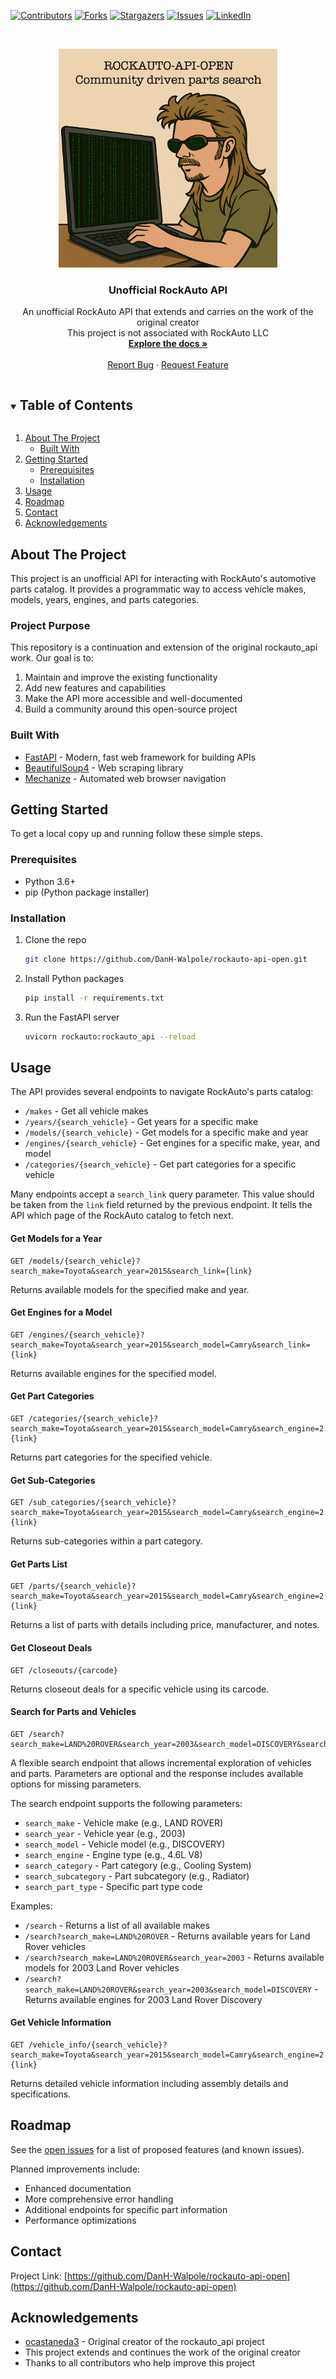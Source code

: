 <!--
*** Thanks for checking out the Best-README-Template. If you have a suggestion
*** that would make this better, please fork the repo and create a pull request
*** or simply open an issue with the tag "enhancement".
*** Thanks again! Now go create something AMAZING! :D
***
***
***
*** To avoid retyping too much info. Do a search and replace for the following:
*** github_username, repo_name, twitter_handle, email, project_title, project_description
-->



<!-- PROJECT SHIELDS -->
<!--
*** I'm using markdown "reference style" links for readability.
*** Reference links are enclosed in brackets [ ] instead of parentheses ( ).
*** See the bottom of this document for the declaration of the reference variables
*** for contributors-url, forks-url, etc. This is an optional, concise syntax you may use.
*** https://www.markdownguide.org/basic-syntax/#reference-style-links
-->
[![Contributors][contributors-shield]][contributors-url]
[![Forks][forks-shield]][forks-url]
[![Stargazers][stars-shield]][stars-url]
[![Issues][issues-shield]][issues-url]
[![LinkedIn][linkedin-shield]][linkedin-url]



<!-- PROJECT LOGO -->
<br />
<p align="center">
  <a href="https://github.com/DanH-Walpole/rockauto-api-open">
    <img src="images/rockaut-api-open.png" alt="Logo" height="350">
  </a>

  <h3 align="center">Unofficial RockAuto API</h3>

  <p align="center">
    An unofficial RockAuto API that extends and carries on the work of the original creator
    <br />
    This project is not associated with RockAuto LLC
    <br />
    <a href="https://github.com/DanH-Walpole/rockauto-api-open"><strong>Explore the docs »</strong></a>
    <br />
    <br />
    <a href="https://github.com/DanH-Walpole/rockauto-api-open/issues">Report Bug</a>
    ·
    <a href="https://github.com/DanH-Walpole/rockauto-api-open/issues">Request Feature</a>
  </p>
</p>



<!-- TABLE OF CONTENTS -->
<details open="open">
  <summary><h2 style="display: inline-block">Table of Contents</h2></summary>
  <ol>
    <li>
      <a href="#about-the-project">About The Project</a>
      <ul>
        <li><a href="#built-with">Built With</a></li>
      </ul>
    </li>
    <li>
      <a href="#getting-started">Getting Started</a>
      <ul>
        <li><a href="#prerequisites">Prerequisites</a></li>
        <li><a href="#installation">Installation</a></li>
      </ul>
    </li>
    <li><a href="#usage">Usage</a></li>
    <li><a href="#roadmap">Roadmap</a></li>
    <!-- <li><a href="#contributing">Contributing</a></li> -->
    <!-- <li><a href="#license">License</a></li> -->
    <li><a href="#contact">Contact</a></li>
    <li><a href="#acknowledgements">Acknowledgements</a></li>
  </ol>
</details>


<!-- ABOUT THE PROJECT -->
## About The Project

This project is an unofficial API for interacting with RockAuto's automotive parts catalog. It provides a programmatic way to access vehicle makes, models, years, engines, and parts categories.

### Project Purpose

This repository is a continuation and extension of the original rockauto_api work. Our goal is to:

1. Maintain and improve the existing functionality
2. Add new features and capabilities
3. Make the API more accessible and well-documented
4. Build a community around this open-source project

### Built With

* [FastAPI](https://fastapi.tiangolo.com/) - Modern, fast web framework for building APIs
* [BeautifulSoup4](https://www.crummy.com/software/BeautifulSoup/) - Web scraping library
* [Mechanize](https://mechanize.readthedocs.io/) - Automated web browser navigation



<!-- GETTING STARTED -->
## Getting Started

To get a local copy up and running follow these simple steps.

### Prerequisites

* Python 3.6+
* pip (Python package installer)

### Installation

1. Clone the repo
   ```sh
   git clone https://github.com/DanH-Walpole/rockauto-api-open.git
   ```
2. Install Python packages
   ```sh
   pip install -r requirements.txt
   ```
3. Run the FastAPI server
   ```sh
   uvicorn rockauto:rockauto_api --reload
   ```


<!-- USAGE EXAMPLES -->
## Usage

The API provides several endpoints to navigate RockAuto's parts catalog:

* `/makes` - Get all vehicle makes
* `/years/{search_vehicle}` - Get years for a specific make
* `/models/{search_vehicle}` - Get models for a specific make and year
* `/engines/{search_vehicle}` - Get engines for a specific make, year, and model
* `/categories/{search_vehicle}` - Get part categories for a specific vehicle

Many endpoints accept a `search_link` query parameter. This value should be taken
from the `link` field returned by the previous endpoint. It tells the API which
page of the RockAuto catalog to fetch next.

#### Get Models for a Year
```
GET /models/{search_vehicle}?search_make=Toyota&search_year=2015&search_link={link}
```
Returns available models for the specified make and year.

#### Get Engines for a Model
```
GET /engines/{search_vehicle}?search_make=Toyota&search_year=2015&search_model=Camry&search_link={link}
```
Returns available engines for the specified model.

#### Get Part Categories
```
GET /categories/{search_vehicle}?search_make=Toyota&search_year=2015&search_model=Camry&search_engine=2.5L&search_link={link}
```
Returns part categories for the specified vehicle.

#### Get Sub-Categories
```
GET /sub_categories/{search_vehicle}?search_make=Toyota&search_year=2015&search_model=Camry&search_engine=2.5L&search_category=Brake&search_link={link}
```
Returns sub-categories within a part category.

#### Get Parts List
```
GET /parts/{search_vehicle}?search_make=Toyota&search_year=2015&search_model=Camry&search_engine=2.5L&search_category=Brake&search_subcategory=Pads&search_link={link}
```
Returns a list of parts with details including price, manufacturer, and notes.

#### Get Closeout Deals
```
GET /closeouts/{carcode}
```
Returns closeout deals for a specific vehicle using its carcode.

#### Search for Parts and Vehicles
```
GET /search?search_make=LAND%20ROVER&search_year=2003&search_model=DISCOVERY&search_engine=4.6L%20V8&search_category=Cooling%20System&search_subcategory=Radiator
```
A flexible search endpoint that allows incremental exploration of vehicles and parts. Parameters are optional and the response includes available options for missing parameters.

The search endpoint supports the following parameters:
- `search_make` - Vehicle make (e.g., LAND ROVER)
- `search_year` - Vehicle year (e.g., 2003)
- `search_model` - Vehicle model (e.g., DISCOVERY)
- `search_engine` - Engine type (e.g., 4.6L V8)
- `search_category` - Part category (e.g., Cooling System)
- `search_subcategory` - Part subcategory (e.g., Radiator)
- `search_part_type` - Specific part type code

Examples:
- `/search` - Returns a list of all available makes
- `/search?search_make=LAND%20ROVER` - Returns available years for Land Rover vehicles
- `/search?search_make=LAND%20ROVER&search_year=2003` - Returns available models for 2003 Land Rover vehicles
- `/search?search_make=LAND%20ROVER&search_year=2003&search_model=DISCOVERY` - Returns available engines for 2003 Land Rover Discovery

#### Get Vehicle Information
```
GET /vehicle_info/{search_vehicle}?search_make=Toyota&search_year=2015&search_model=Camry&search_engine=2.5L&search_link={link}
```
Returns detailed vehicle information including assembly details and specifications.




<!-- ROADMAP -->
## Roadmap

See the [open issues](https://github.com/DanH-Walpole/rockauto-api-open/issues) for a list of proposed features (and known issues).

Planned improvements include:
- Enhanced documentation
- More comprehensive error handling
- Additional endpoints for specific part information
- Performance optimizations



<!-- CONTRIBUTING -->
<!-- ## Contributing -->

<!-- Contributions are what make the open source community such an amazing place to be learn, inspire, and create. Any contributions you make are **greatly appreciated**. -->

<!-- 1. Fork the Project -->
<!-- 2. Create your Feature Branch (`git checkout -b feature/AmazingFeature`) -->
<!-- 3. Commit your Changes (`git commit -m 'Add some AmazingFeature'`) -->
<!-- 4. Push to the Branch (`git push origin feature/AmazingFeature`) -->
<!-- 5. Open a Pull Request -->



<!-- LICENSE -->
<!-- ## License -->

<!-- Distributed under the MIT License. See `LICENSE` for more information. -->



<!-- CONTACT -->
## Contact

Project Link: [https://github.com/DanH-Walpole/rockauto-api-open](https://github.com/DanH-Walpole/rockauto-api-open)



<!-- ACKNOWLEDGEMENTS -->
## Acknowledgements

* [ocastaneda3](https://github.com/ocastaneda3) - Original creator of the rockauto_api project
* This project extends and continues the work of the original creator
* Thanks to all contributors who help improve this project





<!-- MARKDOWN LINKS & IMAGES -->
<!-- https://www.markdownguide.org/basic-syntax/#reference-style-links -->
[contributors-shield]: https://img.shields.io/github/contributors/DanH-Walpole/rockauto-api-open.svg?style=for-the-badge
[contributors-url]: https://github.com/DanH-Walpole/rockauto-api-open/graphs/contributors
[forks-shield]: https://img.shields.io/github/forks/DanH-Walpole/rockauto-api-open.svg?style=for-the-badge
[forks-url]: https://github.com/DanH-Walpole/rockauto-api-open/network/members
[stars-shield]: https://img.shields.io/github/stars/DanH-Walpole/rockauto-api-open.svg?style=for-the-badge
[stars-url]: https://github.com/DanH-Walpole/rockauto-api-open/stargazers
[issues-shield]: https://img.shields.io/github/issues/DanH-Walpole/rockauto-api-open.svg?style=for-the-badge
[issues-url]: https://github.com/DanH-Walpole/rockauto-api-open/issues
[linkedin-shield]: https://img.shields.io/badge/-LinkedIn-black.svg?style=for-the-badge&logo=linkedin&colorB=555
[linkedin-url]: https://linkedin.com/in/DanH-Walpole
